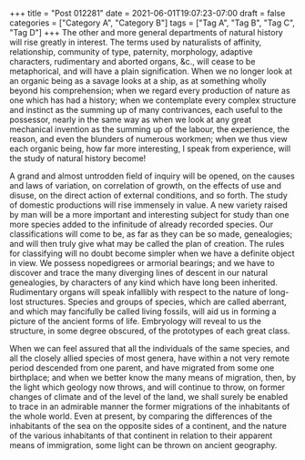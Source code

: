 +++
title = "Post 012281"
date = 2021-06-01T19:07:23-07:00
draft = false
categories = ["Category A", "Category B"]
tags = ["Tag A", "Tag B", "Tag C", "Tag D"]
+++
The other and more general departments of natural history will rise greatly in interest. The terms used by naturalists of affinity, relationship, community of type, paternity, morphology, adaptive characters, rudimentary and aborted organs, &c., will cease to be metaphorical, and will have a plain signification. When we no longer look at an organic being as a savage looks at a ship, as at something wholly beyond his comprehension; when we regard every production of nature as one which has had a history; when we contemplate every complex structure and instinct as the summing up of many contrivances, each useful to the possessor, nearly in the same way as when we look at any great mechanical invention as the summing up of the labour, the experience, the reason, and even the blunders of numerous workmen; when we thus view each organic being, how far more interesting, I speak from experience, will the study of natural history become!

A grand and almost untrodden field of inquiry will be opened, on the causes and laws of variation, on correlation of growth, on the effects of use and disuse, on the direct action of external conditions, and so forth. The study of domestic productions will rise immensely in value. A new variety raised by man will be a more important and interesting subject for study than one more species added to the infinitude of already recorded species. Our classifications will come to be, as far as they can be so made, genealogies; and will then truly give what may be called the plan of creation. The rules for classifying will no doubt become simpler when we have a definite object in view. We possess nopedigrees or armorial bearings; and we have to discover and trace the many diverging lines of descent in our natural genealogies, by characters of any kind which have long been inherited. Rudimentary organs will speak infallibly with respect to the nature of long-lost structures. Species and groups of species, which are called aberrant, and which may fancifully be called living fossils, will aid us in forming a picture of the ancient forms of life. Embryology will reveal to us the structure, in some degree obscured, of the prototypes of each great class.

When we can feel assured that all the individuals of the same species, and all the closely allied species of most genera, have within a not very remote period descended from one parent, and have migrated from some one birthplace; and when we better know the many means of migration, then, by the light which geology now throws, and will continue to throw, on former changes of climate and of the level of the land, we shall surely be enabled to trace in an admirable manner the former migrations of the inhabitants of the whole world. Even at present, by comparing the differences of the inhabitants of the sea on the opposite sides of a continent, and the nature of the various inhabitants of that continent in relation to their apparent means of immigration, some light can be thrown on ancient geography.
